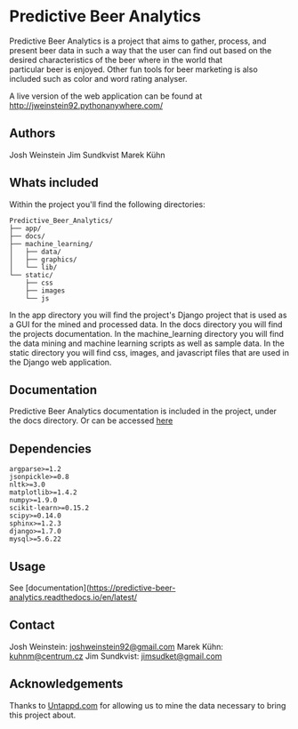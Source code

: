 Predictive Beer Analytics
========================

Predictive Beer Analytics is a project that aims to 
gather, process, and present beer data in such a way that
the user can find out based on the desired characteristics of the beer where in the world that  
particular beer is enjoyed. Other fun tools for beer marketing is also included such as color 
and word rating analyser.

A live version of the web application can be found at http://jweinstein92.pythonanywhere.com/

## Authors

Josh Weinstein
Jim Sundkvist
Marek Kühn

## Whats included
Within the project you'll find the following directories:

```
Predictive_Beer_Analytics/
├── app/
├── docs/
├── machine_learning/
│   ├── data/
│	├── graphics/
│   └── lib/
└── static/
    ├── css
    ├── images
    └── js
```
In the app directory you will find the project's Django project that is used as a GUI for the mined and processed data.
In the docs directory you will find the projects documentation.
In the machine_learning directory you will find the data mining and machine learning scripts as well as sample data.
In the static directory you will find css, images, and javascript files that are used in the Django web application.

## Documentation

Predictive Beer Analytics documentation is included in the project, under the docs directory.
Or can be accessed [here](https://predictive-beer-analytics.readthedocs.io/en/latest/)

## Dependencies
```
argparse>=1.2
jsonpickle>=0.8
nltk>=3.0
matplotlib>=1.4.2
numpy>=1.9.0
scikit-learn>=0.15.2
scipy>=0.14.0
sphinx>=1.2.3
django>=1.7.0
mysql>=5.6.22
```

## Usage
See [documentation](https://predictive-beer-analytics.readthedocs.io/en/latest/

## Contact
Josh Weinstein: joshweinstein92@gmail.com
Marek Kühn: kuhnm@centrum.cz
Jim Sundkvist: jimsudket@gmail.com
## Acknowledgements
Thanks to [Untappd.com](https://untappd.com/) for allowing us to mine the data necessary to bring this project about.
